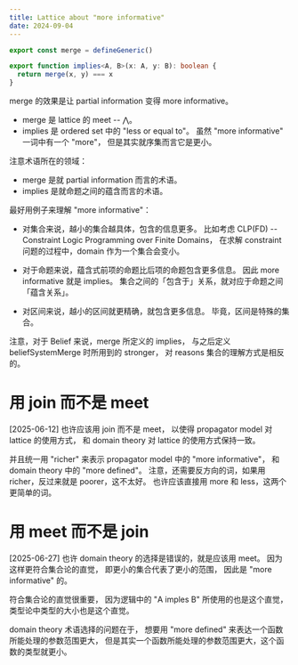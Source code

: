 ```yaml
---
title: Lattice about "more informative"
date: 2024-09-04
---
```


```typescript
export const merge = defineGeneric()

export function implies<A, B>(x: A, y: B): boolean {
  return merge(x, y) === x
}
```

merge 的效果是让 partial information 变得 more informative。

- merge 是 lattice 的 meet -- ⋀。
- implies 是 ordered set 中的 "less or equal to"。
  虽然 "more informative" 一词中有一个 "more"，
  但是其实就序集而言它是更小。

注意术语所在的领域：

- merge 是就 partial information 而言的术语。
- implies 是就命题之间的蕴含而言的术语。

最好用例子来理解 "more informative"：

- 对集合来说，越小的集合越具体，包含的信息更多。
  比如考虑 CLP(FD) -- Constraint Logic Programming over Finite Domains，
  在求解 constraint 问题的过程中，domain 作为一个集合会变小。

- 对于命题来说，蕴含式前项的命题比后项的命题包含更多信息。
  因此 more informative 就是 implies。
  集合之间的「包含于」关系，就对应于命题之间「蕴含关系」。

- 对区间来说，越小的区间就更精确，就包含更多信息。
  毕竟，区间是特殊的集合。

注意，对于 Belief 来说，merge 所定义的 implies，
与之后定义 beliefSystemMerge 时所用到的 stronger，
对 reasons 集合的理解方式是相反的。

# 用 join 而不是 meet

[2025-06-12] 也许应该用 join 而不是 meet，
以使得 propagator model 对 lattice 的使用方式，
和 domain theory 对 lattice 的使用方式保持一致。

并且统一用 "richer" 来表示 propagator model 中的 "more informative"，
和 domain theory 中的 "more defined"。
注意，还需要反方向的词，如果用 richer，反过来就是 poorer，这不太好。
也许应该直接用 more 和 less，这两个更简单的词。

# 用 meet 而不是 join

[2025-06-27] 也许 domain theory 的选择是错误的，就是应该用 meet。
因为这样更符合集合论的直觉，
即更小的集合代表了更小的范围，
因此是 "more informative" 的。

符合集合论的直觉很重要，
因为逻辑中的 "A imples B" 所使用的也是这个直觉，
类型论中类型的大小也是这个直觉。

domain theory 术语选择的问题在于，
想要用 "more defined" 来表达一个函数所能处理的参数范围更大，
但是其实一个函数所能处理的参数范围更大，这个函数的类型就更小。
